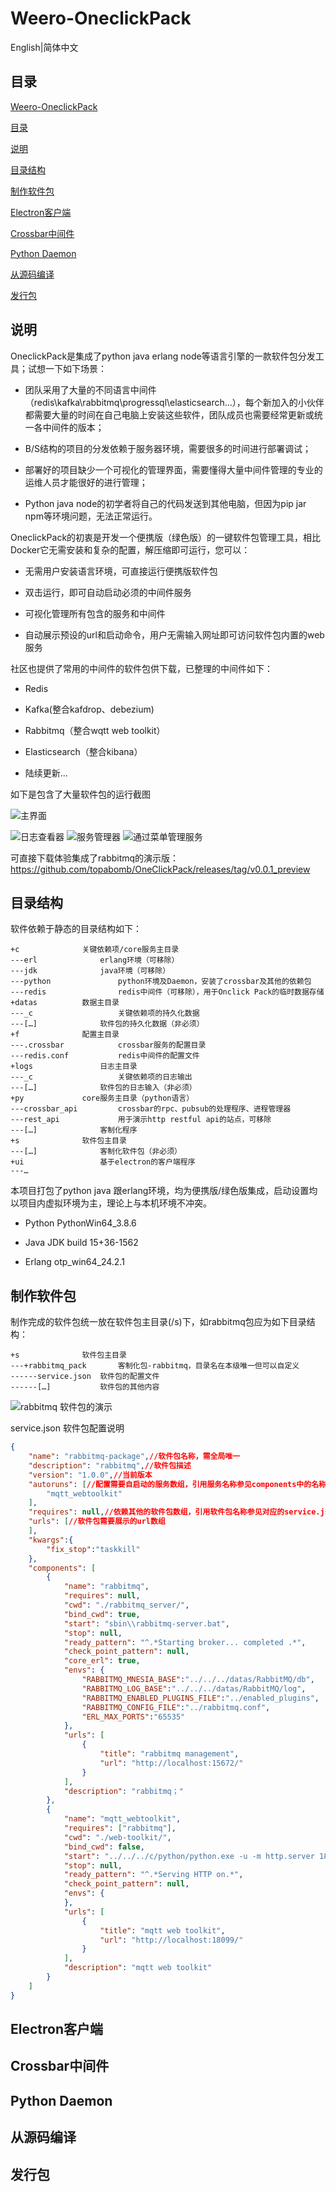 # Weero-OneclickPack

English\|简体中文

## 目录

[Weero-OneclickPack](#_Toc97723182)

[目录](#目录)

[说明](#_Toc97723184)

[目录结构](#_Toc97723185)

[制作软件包](#_Toc97723186)

[Electron客户端](#electron客户端)

[Crossbar中间件](#_Toc97723188)

[Python Daemon](#_Toc97723189)

[从源码编译](#_Toc97723190)

[发行包](#_Toc97723191)

## 说明

OneclickPack是集成了python java erlang node等语言引擎的一款软件包分发工具；试想一下如下场景：

-   团队采用了大量的不同语言中间件（redis\\kafka\\rabbitmq\\progressql\\elasticsearch…），每个新加入的小伙伴都需要大量的时间在自己电脑上安装这些软件，团队成员也需要经常更新或统一各中间件的版本；

-   B/S结构的项目的分发依赖于服务器环境，需要很多的时间进行部署调试；

-   部署好的项目缺少一个可视化的管理界面，需要懂得大量中间件管理的专业的运维人员才能很好的进行管理；

-   Python java node的初学者将自己的代码发送到其他电脑，但因为pip jar npm等环境问题，无法正常运行。

OneclickPack的初衷是开发一个便携版（绿色版）的一键软件包管理工具，相比Docker它无需安装和复杂的配置，解压缩即可运行，您可以：

-   无需用户安装语言环境，可直接运行便携版软件包

-   双击运行，即可自动启动必须的中间件服务

-   可视化管理所有包含的服务和中间件

-   自动展示预设的url和启动命令，用户无需输入网址即可访问软件包内置的web服务

社区也提供了常用的中间件的软件包供下载，已整理的中间件如下：

-   Redis

-   Kafka(整合kafdrop、debezium)

-   Rabbitmq（整合wqtt web toolkit）

-   Elasticsearch（整合kibana）

-   陆续更新…

如下是包含了大量软件包的运行截图

![主界面](media/e279b91bed55e0776d3ca2087a6cd36a.png)

![日志查看器](media/e4d0acd1668a9ee7894f8bf581e6e3a5.png) ![服务管理器](media/a472388c0b1b4ee968638a3ad073ffa4.png) ![通过菜单管理服务](media/cccc64a8f7b4ad51eb9355f64e8bf49e.png)

可直接下载体验集成了rabbitmq的演示版：<https://github.com/topabomb/OneClickPack/releases/tag/v0.0.1_preview>

## 目录结构

软件依赖于静态的目录结构如下：

~~~~~~~~~~~~~~~~~~~~~~~~~~~~~~~~~~~~~~~~~~~~~~~~~~~~~~~~~~~~~~~~~~~~~~~~~~~~~~~~
+c				关键依赖项/core服务主目录
---erl				erlang环境（可移除）
---jdk				java环境（可移除）
---python				python环境及Daemon，安装了crossbar及其他的依赖包
---redis				redis中间件（可移除），用于Onclick Pack的临时数据存储
+datas			数据主目录
---_c					关键依赖项的持久化数据
---[…]				软件包的持久化数据（非必须）
+f				配置主目录
---.crossbar			crossbar服务的配置目录
---redis.conf			redis中间件的配置文件
+logs				日志主目录
---_c					关键依赖项的日志输出
---[…]				软件包的日志输入（非必须）
+py				core服务主目录（python语言）
---crossbar_api			crossbar的rpc、pubsub的处理程序、进程管理器
---rest_api				用于演示http restful api的站点，可移除
---[…]				客制化程序
+s				软件包主目录
---[…]				客制化软件包（非必须）
+ui					基于electron的客户端程序
---…
~~~~~~~~~~~~~~~~~~~~~~~~~~~~~~~~~~~~~~~~~~~~~~~~~~~~~~~~~~~~~~~~~~~~~~~~~~~~~~~~

本项目打包了python java 跟erlang环境，均为便携版/绿色版集成，启动设置均以项目内虚拟环境为主，理论上与本机环境不冲突。

-   Python PythonWin64_3.8.6

-   Java JDK build 15+36-1562

-   Erlang otp_win64_24.2.1

## 制作软件包

制作完成的软件包统一放在软件包主目录(/s)下，如rabbitmq包应为如下目录结构：

~~~~~~~~~~~~~~~~~~~~~~~~~~~~~~~~~~~~~~~~~~~~~~~~~~~~~~~~~~~~~~~~~~~~~~~~~~~~~~~~
+s				软件包主目录
---+rabbitmq_pack		客制化包-rabbitmq，目录名在本级唯一但可以自定义
------service.json	软件包的配置文件
------[…]			软件包的其他内容
~~~~~~~~~~~~~~~~~~~~~~~~~~~~~~~~~~~~~~~~~~~~~~~~~~~~~~~~~~~~~~~~~~~~~~~~~~~~~~~~

![rabbitmq 软件包的演示](media/79c1ba874b62c49fed5934ea73678bfd.png)

service.json 软件包配置说明

~~~~~~~~~~~~~~~~~~~~~~~~~~~~~~~~~~~~~~~~~~~~~~~~~~~~~~~~~~~~~~~~~~~~~~~~~~~ json
{
    "name": "rabbitmq-package",//软件包名称，需全局唯一
    "description": "rabbitmq",//软件包描述
    "version": "1.0.0",//当前版本
    "autoruns": [//配置需要自启动的服务数组，引用服务名称参见components中的名称
        "mqtt_webtoolkit"
    ],
    "requires": null,//依赖其他的软件包数组，引用软件包名称参见对应的service.json中的配置
    "urls": [//软件包需要展示的url数组
    ],
    "kwargs":{
        "fix_stop":"taskkill"
    },
    "components": [
        {
            "name": "rabbitmq",
            "requires": null,
            "cwd": "./rabbitmq_server/",
            "bind_cwd": true,
            "start": "sbin\\rabbitmq-server.bat",
            "stop": null,
            "ready_pattern": "^.*Starting broker... completed .*",
            "check_point_pattern": null,
            "core_erl": true,
            "envs": {
                "RABBITMQ_MNESIA_BASE":"../../../datas/RabbitMQ/db",
                "RABBITMQ_LOG_BASE":"../../../datas/RabbitMQ/log",
                "RABBITMQ_ENABLED_PLUGINS_FILE":"../enabled_plugins",
                "RABBITMQ_CONFIG_FILE":"../rabbitmq.conf",
                "ERL_MAX_PORTS":"65535"
            },
            "urls": [
                {
                    "title": "rabbitmq management",
                    "url": "http://localhost:15672/"
                }
            ],
            "description": "rabbitmq；"
        },
        {
            "name": "mqtt_webtoolkit",
            "requires": ["rabbitmq"],
            "cwd": "./web-toolkit/",
            "bind_cwd": false,
            "start": "../../../c/python/python.exe -u -m http.server 18099 --directory ./",
            "stop": null,
            "ready_pattern": "^.*Serving HTTP on.*",
            "check_point_pattern": null,
            "envs": {
            },
            "urls": [
                {
                    "title": "mqtt web toolkit",
                    "url": "http://localhost:18099/"
                }
            ],
            "description": "mqtt web toolkit"
        }
    ]
}
~~~~~~~~~~~~~~~~~~~~~~~~~~~~~~~~~~~~~~~~~~~~~~~~~~~~~~~~~~~~~~~~~~~~~~~~~~~~~~~~

## Electron客户端

## Crossbar中间件

## Python Daemon

## 从源码编译

## 发行包
